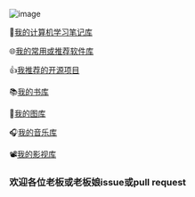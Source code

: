 ![image](https://user-images.githubusercontent.com/86822589/174420407-970d058e-e212-4114-b5d7-322c213cfcd6.png)

📒[我的计算机学习笔记库](https://zjrwtx.github.io/mycsnotes/)		

🌐[我的常用或推荐软件库]()		

👍[我推荐的开源项目]()		

📚[我的书库]()		

📸[我的图库](https://github.com/zjrwtx/myphotos)							   

🎧[我的音乐库]()							

📽️[我的影视库]()

### 欢迎各位老板或老板娘issue或pull request

